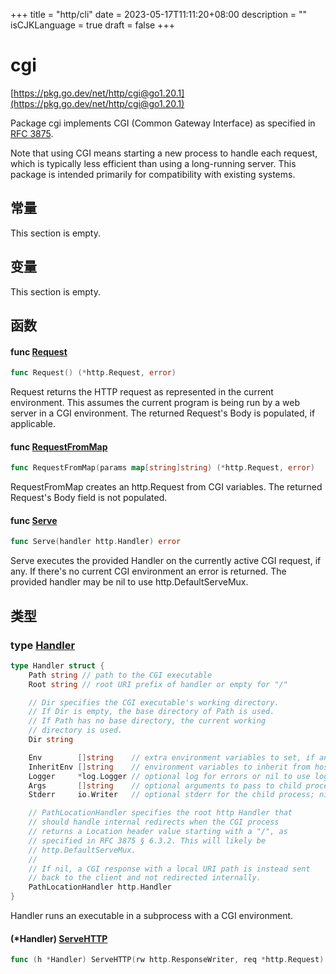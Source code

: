+++
title = "http/cli"
date = 2023-05-17T11:11:20+08:00
description = ""
isCJKLanguage = true
draft = false
+++
# cgi

[https://pkg.go.dev/net/http/cgi@go1.20.1](https://pkg.go.dev/net/http/cgi@go1.20.1)



Package cgi implements CGI (Common Gateway Interface) as specified in [RFC 3875](https://rfc-editor.org/rfc/rfc3875.html).

Note that using CGI means starting a new process to handle each request, which is typically less efficient than using a long-running server. This package is intended primarily for compatibility with existing systems.



## 常量 

This section is empty.

## 变量

This section is empty.

## 函数

#### func [Request](https://cs.opensource.google/go/go/+/go1.20.1:src/net/http/cgi/child.go;l=28) 

``` go linenums="1"
func Request() (*http.Request, error)
```

Request returns the HTTP request as represented in the current environment. This assumes the current program is being run by a web server in a CGI environment. The returned Request's Body is populated, if applicable.

#### func [RequestFromMap](https://cs.opensource.google/go/go/+/go1.20.1:src/net/http/cgi/child.go;l=51) 

``` go linenums="1"
func RequestFromMap(params map[string]string) (*http.Request, error)
```

RequestFromMap creates an http.Request from CGI variables. The returned Request's Body field is not populated.

#### func [Serve](https://cs.opensource.google/go/go/+/go1.20.1:src/net/http/cgi/child.go;l=145) 

``` go linenums="1"
func Serve(handler http.Handler) error
```

Serve executes the provided Handler on the currently active CGI request, if any. If there's no current CGI environment an error is returned. The provided handler may be nil to use http.DefaultServeMux.

## 类型

### type [Handler](https://cs.opensource.google/go/go/+/go1.20.1:src/net/http/cgi/host.go;l=57) 

``` go linenums="1"
type Handler struct {
	Path string // path to the CGI executable
	Root string // root URI prefix of handler or empty for "/"

	// Dir specifies the CGI executable's working directory.
	// If Dir is empty, the base directory of Path is used.
	// If Path has no base directory, the current working
	// directory is used.
	Dir string

	Env        []string    // extra environment variables to set, if any, as "key=value"
	InheritEnv []string    // environment variables to inherit from host, as "key"
	Logger     *log.Logger // optional log for errors or nil to use log.Print
	Args       []string    // optional arguments to pass to child process
	Stderr     io.Writer   // optional stderr for the child process; nil means os.Stderr

	// PathLocationHandler specifies the root http Handler that
	// should handle internal redirects when the CGI process
	// returns a Location header value starting with a "/", as
	// specified in RFC 3875 § 6.3.2. This will likely be
	// http.DefaultServeMux.
	//
	// If nil, a CGI response with a local URI path is instead sent
	// back to the client and not redirected internally.
	PathLocationHandler http.Handler
}
```

Handler runs an executable in a subprocess with a CGI environment.

#### (*Handler) [ServeHTTP](https://cs.opensource.google/go/go/+/go1.20.1:src/net/http/cgi/host.go;l=117) 

``` go linenums="1"
func (h *Handler) ServeHTTP(rw http.ResponseWriter, req *http.Request)
```

